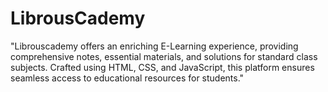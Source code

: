 # LibrousCademy
"Librouscademy offers an enriching E-Learning experience, providing comprehensive notes, essential materials, and solutions for standard class subjects. Crafted using HTML, CSS, and JavaScript, this platform ensures seamless access to educational resources for students."
